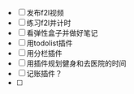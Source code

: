 - [ ] 发布f2l视频
- [ ] 练习f2l并计时
- [ ] 看弹性盒子并做好笔记
- [ ] 用todolist插件
- [ ] 用分栏插件
- [ ] 用插件规划健身和去医院的时间
- [ ] 记账插件？
- [ ] 